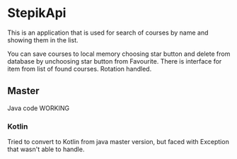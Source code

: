 # StepikApi
 This is an application that is used for search of courses by name and showing them in the list.
 
 You can save courses to local memory choosing star button and delete from database by unchoosing star button from Favourite.
 There is interface for item from list of found courses. 
 Rotation handled.

## Master 
Java code WORKING

### Kotlin
Tried to convert to Kotlin from java master version, but faced with Exception that wasn't able to handle. 
